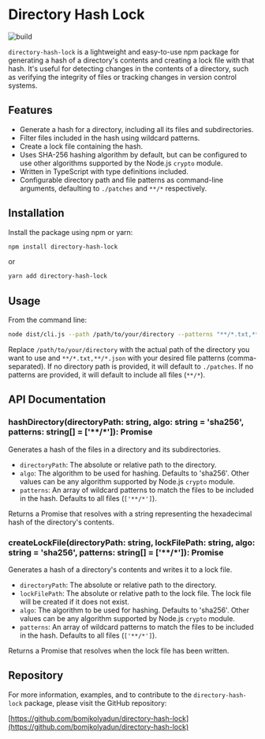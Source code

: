 # Directory Hash Lock

![build](https://github.com/bomjkolyadun/directory-hash-lock/actions/workflows/node.js.yml/badge.svg)

`directory-hash-lock` is a lightweight and easy-to-use npm package for generating a hash of a directory's contents and creating a lock file with that hash. It's useful for detecting changes in the contents of a directory, such as verifying the integrity of files or tracking changes in version control systems.

## Features

- Generate a hash for a directory, including all its files and subdirectories.
- Filter files included in the hash using wildcard patterns.
- Create a lock file containing the hash.
- Uses SHA-256 hashing algorithm by default, but can be configured to use other algorithms supported by the Node.js `crypto` module.
- Written in TypeScript with type definitions included.
- Configurable directory path and file patterns as command-line arguments, defaulting to `./patches` and `**/*` respectively.

## Installation

Install the package using npm or yarn:

```sh
npm install directory-hash-lock
```

or

```sh
yarn add directory-hash-lock
```

## Usage

From the command line:

```sh
node dist/cli.js --path /path/to/your/directory --patterns "**/*.txt,**/*.json"
```

Replace `/path/to/your/directory` with the actual path of the directory you want to use and `**/*.txt,**/*.json` with your desired file patterns (comma-separated). If no directory path is provided, it will default to `./patches`. If no patterns are provided, it will default to include all files (`**/*`).

## API Documentation

### hashDirectory(directoryPath: string, algo: string = 'sha256', patterns: string[] = ['**/*']): Promise<string>

Generates a hash of the files in a directory and its subdirectories.

- `directoryPath`: The absolute or relative path to the directory.
- `algo`: The algorithm to be used for hashing. Defaults to 'sha256'. Other values can be any algorithm supported by Node.js `crypto` module.
- `patterns`: An array of wildcard patterns to match the files to be included in the hash. Defaults to all files (`['**/*']`).

Returns a Promise that resolves with a string representing the hexadecimal hash of the directory's contents.

### createLockFile(directoryPath: string, lockFilePath: string, algo: string = 'sha256', patterns: string[] = ['**/*']): Promise<void>

Generates a hash of a directory's contents and writes it to a lock file.

- `directoryPath`: The absolute or relative path to the directory.
- `lockFilePath`: The absolute or relative path to the lock file. The lock file will be created if it does not exist.
- `algo`: The algorithm to be used for hashing. Defaults to 'sha256'. Other values can be any algorithm supported by Node.js `crypto` module.
- `patterns`: An array of wildcard patterns to match the files to be included in the hash. Defaults to all files (`['**/*']`).

Returns a Promise that resolves when the lock file has been written.

## Repository

For more information, examples, and to contribute to the `directory-hash-lock` package, please visit the GitHub repository:

[https://github.com/bomjkolyadun/directory-hash-lock](https://github.com/bomjkolyadun/directory-hash-lock)
